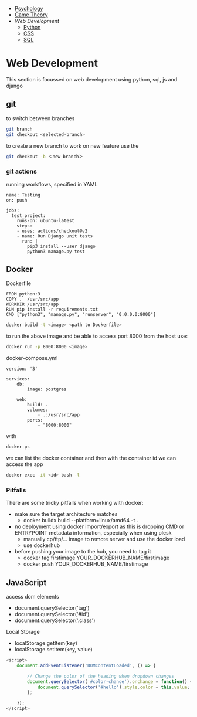 <!-- Top Navigation -->
* [Psychology](/psycholgy.md)
* [Game Theory](/game_theory.md)
* *Web Development*
    * [Python](/wd-python.md)
    * [CSS](/wd-css-notes.md)
    * [SQL](/wd-sql.md)


# Web Development


This section is focussed on web development using python, sql, js and django

## git

to switch between branches

```sh
git branch
git checkout <selected-branch>
```

to create a new branch to work on new feature use the 
```sh
git checkout -b ＜new-branch＞
```

### git actions

running workflows, specified in YAML

````
name: Testing
on: push

jobs:
  test_project:
    runs-on: ubuntu-latest
    steps:
    - uses: actions/checkout@v2
    - name: Run Django unit tests
      run: |
        pip3 install --user django
        python3 manage.py test

````

## Docker

Dockerfile
````
FROM python:3
COPY .  /usr/src/app
WORKDIR /usr/src/app
RUN pip install -r requirements.txt
CMD ["python3", "manage.py", "runserver", "0.0.0.0:8000"]
````

```sh
docker build -t <image> <path to Dockerfile>
```

to run the above image and be able to access port 8000 from the host use:

```sh
docker run -p 8000:8000 <image>
```

docker-compose.yml

````
version: '3'

services:
    db:
        image: postgres

    web:
        build: .
        volumes:
            - .:/usr/src/app
        ports:
            - "8000:8000"

````

with 
```sh
docker ps
``` 
we can list the docker container and then with the container id we can access the app
```sh
docker exec -it <id> bash -l
```

### Pitfalls

There are some tricky pitfalls when working with docker:

* make sure the target architecture matches
    * docker buildx build --platform=linux/amd64 -t <image-name> .
* no deployment using docker import/export as this is dropping CMD or ENTRYPOINT metadata information, especially when using plesk
    * manually cp/ftp/... image to remote server and use the docker load
    * use dockerhub
* before pushing your image to the hub, you need to tag it
    * docker tag firstimage YOUR_DOCKERHUB_NAME/firstimage
    * docker push YOUR_DOCKERHUB_NAME/firstimage

## JavaScript

access dom elements

* document.querySelector('tag')
* document.querySelector('#id')
* document.querySelector('.class')

Local Storage

* localStorage.getItem(key) 
* localStorage.setItem(key, value)

```js
<script>
    document.addEventListener('DOMContentLoaded', () => {

        // Change the color of the heading when dropdown changes
        document.querySelector('#color-change').onchange = function() {
            document.querySelector('#hello').style.color = this.value;
        };

    });
</script>
```